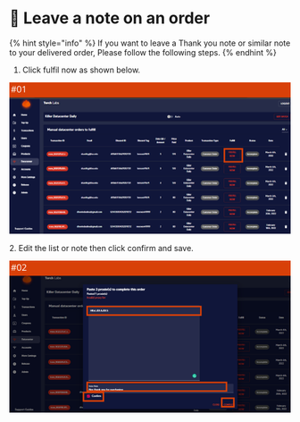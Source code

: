 # 💌 Leave a note on an order

{% hint style="info" %}
If you want to leave a Thank you note or similar note to your delivered order, Please follow the following steps.
{% endhint %}

1. Click fulfil now as shown below.

![](<../.gitbook/assets/1 (63) (8).png>)

2\. Edit the list or note then click confirm and save.

![](<../.gitbook/assets/1 (62) (4).png>)

